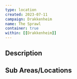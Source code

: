 ```yaml
---
type: location
created: 2023-07-11
campaign: Drakkenheim
name: The Sprawl
container: true
within: [[Drakkenheim]]
---
```


## Description


## Sub Areas/Locations

<!-- QueryToSerialize: LIST FROM "TTRPG/Drakkenheim/Locations" WHERE within = "The Sprawl" -->
